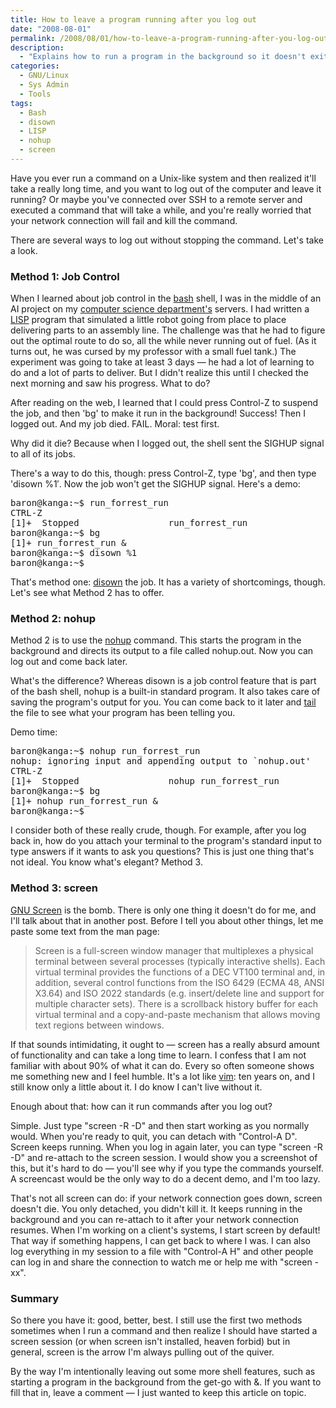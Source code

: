 ```yaml
---
title: How to leave a program running after you log out
date: "2008-08-01"
permalink: /2008/08/01/how-to-leave-a-program-running-after-you-log-out/
description:
  - "Explains how to run a program in the background so it doesn't exit when you disconnect."
categories:
  - GNU/Linux
  - Sys Admin
  - Tools
tags:
  - Bash
  - disown
  - LISP
  - nohup
  - screen
---
```

Have you ever run a command on a Unix-like system and then realized it'll take a really long time, and you want to log out of the computer and leave it running? Or maybe you've connected over SSH to a remote server and executed a command that will take a while, and you're really worried that your network connection will fail and kill the command.

There are several ways to log out without stopping the command. Let's take a look.

### Method 1: Job Control

When I learned about job control in the [bash][1] shell, I was in the middle of an AI project on my [computer science department's][2] servers. I had written a [LISP][3] program that simulated a little robot going from place to place delivering parts to an assembly line. The challenge was that he had to figure out the optimal route to do so, all the while never running out of fuel. (As it turns out, he was cursed by my professor with a small fuel tank.) The experiment was going to take at least 3 days &#8212; he had a lot of learning to do and a lot of parts to deliver. But I didn't realize this until I checked the next morning and saw his progress. What to do?

After reading on the web, I learned that I could press Control-Z to suspend the job, and then 'bg' to make it run in the background! Success! Then I logged out. And my job died. FAIL. Moral: test first.

Why did it die? Because when I logged out, the shell sent the SIGHUP signal to all of its jobs.

There's a way to do this, though: press Control-Z, type 'bg', and then type 'disown %1&#8242;. Now the job won't get the SIGHUP signal. Here's a demo:

<pre>baron@kanga:~$ run_forrest_run 
CTRL-Z
[1]+  Stopped                 run_forrest_run
baron@kanga:~$ bg
[1]+ run_forrest_run &#038;
baron@kanga:~$ disown %1
baron@kanga:~$</pre>

That's method one: [disown][4] the job. It has a variety of shortcomings, though. Let's see what Method 2 has to offer.

### Method 2: nohup

Method 2 is to use the [nohup][5] command. This starts the program in the background and directs its output to a file called nohup.out. Now you can log out and come back later.

What's the difference? Whereas disown is a job control feature that is part of the bash shell, nohup is a built-in standard program. It also takes care of saving the program's output for you. You can come back to it later and [tail][6] the file to see what your program has been telling you.

Demo time:

<pre>baron@kanga:~$ nohup run_forrest_run 
nohup: ignoring input and appending output to `nohup.out'
CTRL-Z
[1]+  Stopped                 nohup run_forrest_run
baron@kanga:~$ bg
[1]+ nohup run_forrest_run &#038;
baron@kanga:~$ 
</pre>

I consider both of these really crude, though. For example, after you log back in, how do you attach your terminal to the program's standard input to type answers if it wants to ask you questions? This is just one thing that's not ideal. You know what's elegant? Method 3.

### Method 3: screen

[GNU Screen][7] is the bomb. There is only one thing it doesn't do for me, and I'll talk about that in another post. Before I tell you about other things, let me paste some text from the man page:

> Screen is a full-screen window manager that multiplexes a physical terminal between several processes (typically interactive shells). Each virtual terminal provides the functions of a DEC VT100 terminal and, in addition, several control functions from the ISO 6429 (ECMA 48, ANSI X3.64) and ISO 2022 standards (e.g. insert/delete line and support for multiple character sets). There is a scrollback history buffer for each virtual terminal and a copy-and-paste mechanism that allows moving text regions between windows. 

If that sounds intimidating, it ought to &#8212; screen has a really absurd amount of functionality and can take a long time to learn. I confess that I am not familiar with about 90% of what it can do. Every so often someone shows me something new and I feel humble. It's a lot like [vim][8]: ten years on, and I still know only a little about it. I do know I can't live without it.

Enough about that: how can it run commands after you log out?

Simple. Just type "screen -R -D" and then start working as you normally would. When you're ready to quit, you can detach with "Control-A D". Screen keeps running. When you log in again later, you can type "screen -R -D" and re-attach to the screen session. I would show you a screenshot of this, but it's hard to do &#8212; you'll see why if you type the commands yourself. A screencast would be the only way to do a decent demo, and I'm too lazy.

That's not all screen can do: if your network connection goes down, screen doesn't die. You only detached, you didn't kill it. It keeps running in the background and you can re-attach to it after your network connection resumes. When I'm working on a client's systems, I start screen by default! That way if something happens, I can get back to where I was. I can also log everything in my session to a file with "Control-A H" and other people can log in and share the connection to watch me or help me with "screen -xx".

### Summary

So there you have it: good, better, best. I still use the first two methods sometimes when I run a command and then realize I should have started a screen session (or when screen isn't installed, heaven forbid) but in general, screen is the arrow I'm always pulling out of the quiver.

By the way I'm intentionally leaving out some more shell features, such as starting a program in the background from the get-go with &. If you want to fill that in, leave a comment &#8212; I just wanted to keep this article on topic.

 [1]: http://linux.die.net/man/1/bash
 [2]: http://www.cs.virginia.edu/
 [3]: http://clisp.cons.org/
 [4]: http://linux.die.net/man/1/disown
 [5]: http://linux.die.net/man/1/nohup
 [6]: http://linux.die.net/man/1/tail
 [7]: http://linux.die.net/man/1/screen
 [8]: http://www.vim.org/
